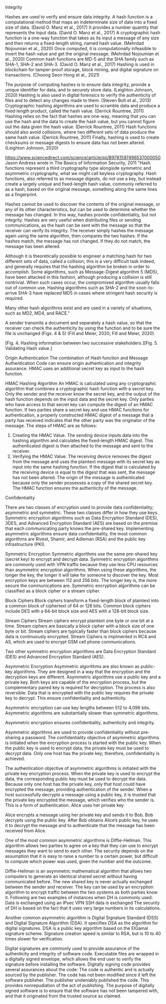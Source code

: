 Integrity

Hashes are used to verify and ensure data integrity. A hash function is a computational method that maps an indeterminate size of data into a fixed size of data. (David O. Manz et al., 2017) It provides a number quantity that represents the input data. (David O. Manz et al., 2017) A cryptographic hash function is a one-way function that takes as its input a message of any size and then returns a fixed-length string, named hash value. (Mehrdad Nojoumian et al., 2020) Once computed, it is computationally infeasible to invert the hash value and get the original message. (Mehrdad Nojoumian et al., 2020) Common hash functions are MD-5 and the SHA family such as SHA-1, SHA-2 and SHA-3. (David O. Manz et al., 2017) Hashing is used in blockchain for tamper-proof storage, block mining, and digital signature on transactions. (Choong Seon Hong et al., 2021) 

The purpose of computing hashes is to ensure data integrity, provide a unique identifier for data, and to securely store data. (Leighton Johnson, 2020) Hashing is also used in digital forensics to verify the authenticity of files and to detect any changes made to them. (Steven Bolt et al., 2013) Cryptographic hashing algorithms are used to scramble data and produce a fixed length product, called the hash value. (Derrick Rountree, 2011) Hashing relies on the fact that hashes are one-way, meaning that you can use the hash and the data to create the hash value, but you cannot figure out the data given the hash value. (Derrick Rountree, 2011) Hash functions should also avoid collisions, where two different sets of data produce the same hash value. (Derrick Rountree, 2011) Finally, hashing is used to create checksums or message digests to ensure data has not been altered. (Leighton Johnson, 2020) 

https://www.sciencedirect.com/science/article/pii/B9781597496537000050
Jason Andress wrote in The Basics of Information Security, 2011
"Hash functions represent a third cryptography type alongside symmetric and asymmetric cryptography, what we might call keyless cryptography. Hash functions, also referred to as message digests, do not use a key, but instead create a largely unique and fixed-length hash value, commonly referred to as a hash, based on the original message, something along the same lines as a fingerprint.

Hashes cannot be used to discover the contents of the original message, or any of its other characteristics, but can be used to determine whether the message has changed. In this way, hashes provide confidentiality, but not integrity. Hashes are very useful when distributing files or sending communications, as the hash can be sent with the message so that the receiver can verify its integrity. The receiver simply hashes the message again using the same algorithm, then compares the two hashes. If the hashes match, the message has not changed. If they do not match, the message has been altered.

Although it is theoretically possible to engineer a matching hash for two different sets of data, called a collision, this is a very difficult task indeed, and generally requires that the hashing algorithm be broken in order to accomplish. Some algorithms, such as Message-Digest algorithm 5 (MD5), have been attacked in this fashion, although producing a collision is still nontrivial. When such cases occur, the compromised algorithm usually falls out of common use. Hashing algorithms such as SHA-2 and the soon-to-arrive SHA-3 have replaced MD5 in cases where stringent hash security is required.

Many other hash algorithms exist and are used in a variety of situations, such as MD2, MD4, and RACE."

A sender transmits a document and separately a hash value, so that the receiver can check the authenticity by using the function and to be sure the file is unchanged (Figs. 4 & 5) (Fill and Meier, 2020; Fill and Meier, 2020).

[Fig. 4. Hashing information between two successive stakeholders.][Fig. 5. Validating Hash value.]

Origin Authentication
The combination of Hash function and Message Authentication Code can ensure origin authentication and integrity assurance. HMAC uses an additional secret key as input to the hash function.



HMAC Hashing Algorithm
An HMAC is calculated using any cryptographic algorithm that combines a cryptographic hash function with a secret key. Only the sender and the receiver know the secret key, and the output of the hash function depends on the input data and the secret key. Only parties who have access to that secret key can compute the digest of an HMAC function. If two parties share a secret key and use HMAC functions for authentication, a properly constructed HMAC digest of a message that a party has received indicates that the other party was the originator of the message. The steps of HMAC are as follows:
1. Creating the HMAC Value. The sending device inputs data into the hashing algorithm and calculates the fixed-length HMAC digest. This authenticated digest is then attached to the message and sent to the receiver.
2. Verifying the HMAC Value. The receiving device removes the digest from the message and uses the plaintext message with its secret key as input into the same hashing function.
If the digest that is calculated by the receiving device is equal to the digest that was sent, the message has not been altered. The origin of the message is authenticated because only the sender possesses a copy of the shared secret key. The HMAC function ensures the authenticity of the message.

Confidentiality

There are two classes of encryption used to provide data confidentiality; asymmetric and symmetric. These two classes differ in how they use keys.
Symmetric encryption algorithms such as Data Encryption Standard (DES), 3DES, and Advanced Encryption Standard (AES) are based on the premise that each communicating party knows the pre-shared key. Implementing asymmetric algorithms ensure data confidentiality, the most common algorithms are Rivest, Shamir, and Adleman (RSA) and the public key infrastructure (PKI).

Symmetric Encryption
Symmetric algorithms use the same pre-shared key (secret key) to encrypt and decrypt data. Symmetric encryption algorithms are commonly used with VPN traffic because they use less CPU resources than asymmetric encryption algorithms. When using these algorithms, the longer the key, the longer it will take for someone to discover the key. Most encryption keys are between 112 and 256 bits. The longer key is, the more secure the communications are. Symmetric encryption algorithms can be classified as a block cipher or a stream cipher. 

Block Ciphers
Block ciphers transform a fixed-length block of plaintext into a common block of ciphertext of 64 or 128 bits. Common block ciphers include DES with a 64-bit block size and AES with a 128-bit block size.

Stream Ciphers
Stream ciphers encrypt plaintext one byte or one bit at a time. Stream ciphers are basically a block cipher with a block size of one byte or bit. Stream ciphers are typically faster than block ciphers because data is continuously encrypted. Stream Ciphers is implmented in RC4 and A5, which are used to encrypt GSM cell phone communications.

Two other symmetric encryption algorithms are Data Encryption Standard (DES) and Advanced Encryption Standard (AES).

Asymmetric Encryption
Asymmetric algorithms are also known as public-key algorithms. They are designed in a way that the encryption and the decryption keys are different. Asymmetric algorithms use a public key and a private key. Both keys are capable of the encryption process, but the complementary paired key is required for decryption. The process is also reversible. Data that is encrypted with the public key requires the private key to decrypt. This ensure confidentiality and authenticity.

Asymmetric encryption can use key lengths between 512 to 4,096 bits. Asymmetric algorithms are substantially slower than symmetric algorithms. 

Asymmetric encryption ensures confidentiality, authenticity and integrity.

Asymmetric algorithms are used to provide confidentiality without pre-sharing a password. The confidentiality objective of asymmetric algorithms is initiated when the encryption process is started with the public key. When the public key is used to encrypt data, the private key must be used to decrypt data. Only one host has the private key; therefore, confidentiality is achieved.

The authentication objective of asymmetric algorithms is initiated with the private key encryption process. When the private key is used to encrypt the data, the corresponding public key must be used to decrypt the data.  Because only one host has the private key, only that host could have encrypted the message, providing authentication of the sender. When a host successfully decrypts a message using a public key, it is trusted that the private key encrypted the message, which verifies who the sender is. This is a form of authentication. Alice uses her private key

Alice encrypts a message using her private key and sends it to Bob. Bob decrypts using the public key. After Bob obtains Alice’s public key, he uses it to decrypt the message and to authenticate that the message has been received from Alice.

One of the most common asymmetric algorithms is Diffie-Hellman. This algorithm allows two parties to agree on a key that they can use to encrypt messages they want to send to each other. The security depends on the assumption that it is easy to raise a number to a certain power, but difficult to compute which power was used, given the number and the outcome.

Diffie-Hellman is an asymmetric mathematical algorithm that allows two computers to generate an identical shared secret without having communicated before. The new shared key is never actually exchanged between the sender and receiver. The key can be used by an encryption algorithm to encrypt traffic between the two systems as both parties know it.
Following are two examples of instances when DH is commonly used:
Data is exchanged using an IPsec VPN
SSH data is exchanged
The security of DH is based on the fact that it uses very large numbers in its calculations. 

Another common asymmetric algorithm is Digital Signature Standard (DSS) and Digital Signature Algorithm (DSA). It specifies DSA as the algorithm for digital signatures. DSA is a public key algorithm based on the ElGamal signature scheme. Signature creation speed is similar to RSA, but is 10 to 40 times slower for verification.

Digital signatures are commonly used to provide assurance of the authenticity and integrity of software code. Executable files are wrapped in a digitally signed envelope, which allows the end user to verify the signature before installing the software. Digitally signing code provides several assurances about the code: The code is authentic and is actually sourced by the publisher. The code has not been modified since it left the software publisher. The publisher undeniably published the code. This provides nonrepudiation of the act of publishing. The purpose of digitally signed software is to ensure that the software has not been tampered with, and that it originated from the trusted source as claimed. 
